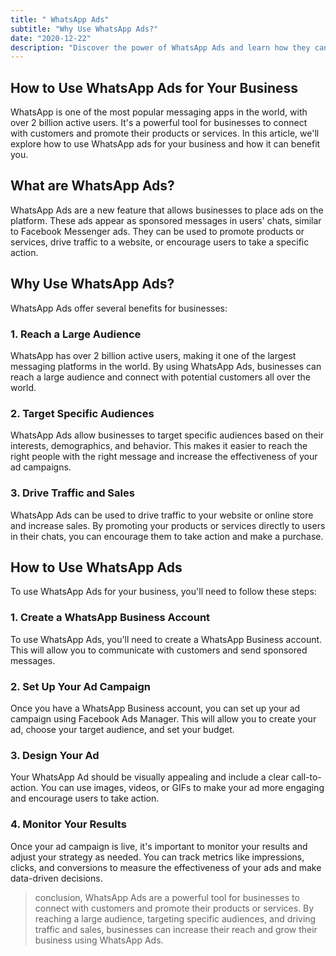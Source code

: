 ```yaml
---
title: " WhatsApp Ads"
subtitle: "Why Use WhatsApp Ads?"
date: "2020-12-22"
description: "Discover the power of WhatsApp Ads and learn how they can help you reach your target audience effectively. Explore the benefits of using WhatsApp Ads, including increased engagement, higher conversion rates, and improved ROI, and get tips on how to create effective ad campaigns that deliver results."
---
```


## How to Use WhatsApp Ads for Your Business

WhatsApp is one of the most popular messaging apps in the world, with over 2 billion active users. It's a powerful tool for businesses to connect with customers and promote their products or services. In this article, we'll explore how to use WhatsApp ads for your business and how it can benefit you.

## What are WhatsApp Ads?

WhatsApp Ads are a new feature that allows businesses to place ads on the platform. These ads appear as sponsored messages in users' chats, similar to Facebook Messenger ads. They can be used to promote products or services, drive traffic to a website, or encourage users to take a specific action.

## Why Use WhatsApp Ads?

WhatsApp Ads offer several benefits for businesses:

### 1. Reach a Large Audience

WhatsApp has over 2 billion active users, making it one of the largest messaging platforms in the world. By using WhatsApp Ads, businesses can reach a large audience and connect with potential customers all over the world.

### 2. Target Specific Audiences

WhatsApp Ads allow businesses to target specific audiences based on their interests, demographics, and behavior. This makes it easier to reach the right people with the right message and increase the effectiveness of your ad campaigns.

### 3. Drive Traffic and Sales

WhatsApp Ads can be used to drive traffic to your website or online store and increase sales. By promoting your products or services directly to users in their chats, you can encourage them to take action and make a purchase.

## How to Use WhatsApp Ads

To use WhatsApp Ads for your business, you'll need to follow these steps:

### 1. Create a WhatsApp Business Account

To use WhatsApp Ads, you'll need to create a WhatsApp Business account. This will allow you to communicate with customers and send sponsored messages.

### 2. Set Up Your Ad Campaign

Once you have a WhatsApp Business account, you can set up your ad campaign using Facebook Ads Manager. This will allow you to create your ad, choose your target audience, and set your budget.

### 3. Design Your Ad

Your WhatsApp Ad should be visually appealing and include a clear call-to-action. You can use images, videos, or GIFs to make your ad more engaging and encourage users to take action.

### 4. Monitor Your Results

Once your ad campaign is live, it's important to monitor your results and adjust your strategy as needed. You can track metrics like impressions, clicks, and conversions to measure the effectiveness of your ads and make data-driven decisions.

> conclusion, WhatsApp Ads are a powerful tool for businesses to connect with customers and promote their products or services. By reaching a large audience, targeting specific audiences, and driving traffic and sales, businesses can increase their reach and grow their business using WhatsApp Ads.
